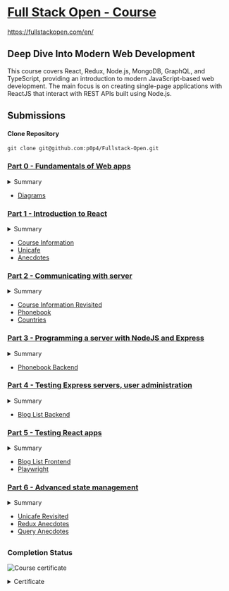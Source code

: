 # [Full Stack Open - Course](https://fullstackopen.com/en/)

https://fullstackopen.com/en/

## Deep Dive Into Modern Web Development

This course covers React, Redux, Node.js, MongoDB, GraphQL, and TypeScript, providing an introduction to modern JavaScript-based web development. The main focus is on creating single-page applications with ReactJS that interact with REST APIs built using Node.js.

## Submissions

#### Clone Repository
```shell
git clone git@github.com:p0p4/Fullstack-Open.git
```

### [Part 0 - Fundamentals of Web apps](./part0/)

<details>
  <summary>Summary</summary>
This part provides an introduction to the course's practical aspects, followed by an overview of web development fundamentals and the advances in web application development over recent decades.
</details>

- [Diagrams](./part0/diagrams/)

### [Part 1 - Introduction to React](./part1/)

<details>
  <summary>Summary</summary>
This part introduces the React library and explores important JavaScript features that are crucial for working with React.
</details>

- [Course Information](./part1/courseinfo/)
- [Unicafe](./part1/unicafe/)
- [Anecdotes](./part1/anecdotes/)

### [Part 2 - Communicating with server](./part2/)

<details>
  <summary>Summary</summary>
This part continues the introduction to React by covering the rendering of data collections, such as lists, and how users can submit data through HTML forms. It also examines how JavaScript in the browser can fetch and handle data from a remote backend server, and briefly explores basic methods for adding CSS styles to React applications.
</details>

- [Course Information Revisited](./part2/courseinfo/)
- [Phonebook](./part2/phonebook/)
- [Countries](./part2/countries/)

### [Part 3 - Programming a server with NodeJS and Express](./part3/)

<details>
  <summary>Summary</summary>
This part shifts focus to the backend, involving server-side functionality. It includes implementing a simple REST API in Node.js with the Express library and using a MongoDB database for data storage. Finally, it covers deploying the application to the internet.
</details>

- [Phonebook Backend](./part3/phonebook-backend/)

### [Part 4 - Testing Express servers, user administration](./part4/)

<details>
  <summary>Summary</summary>
This part continues with backend development, focusing initially on writing unit and integration tests. Following testing, it explores the implementation of user authentication and authorization.
</details>

- [Blog List Backend](./part4/bloglist-backend/)

### [Part 5 - Testing React apps](./part5/)

<details>
  <summary>Summary</summary>
This part returns to the frontend, exploring different methods for testing React code. It also involves implementing token-based authentication to enable user login for the application.
</details>

- [Blog List Frontend](./part5/bloglist-frontend/)
- [Playwright](./part5/playwright/)

### [Part 6 - Advanced state management](./part6/)

<details>
  <summary>Summary</summary>
This part introduces Redux, a popular solution for managing state in large React applications, moving state management outside of React components. It also covers the lightweight Redux alternatives supported by React, such as the React context and useReducer hook, and the React Query library for simplifying server state management.
</details>

- [Unicafe Revisited](./part6/unicafe-redux/)
- [Redux Anecdotes](./part6/redux-anecdotes/)
- [Query Anecdotes](./part6/query-anecdotes/)

##

### Completion Status

![Course certificate](https://geps.dev/progress/50?dangerColor=800000&warningColor=ff9900&successColor=006600)
<details>
  <summary>Certificate</summary>
    <img src="https://studies.cs.helsinki.fi/stats/api/certificate/fullstackopen/en/d16464ef9fc85fbf301a3b67f17a6b05">
</details>
